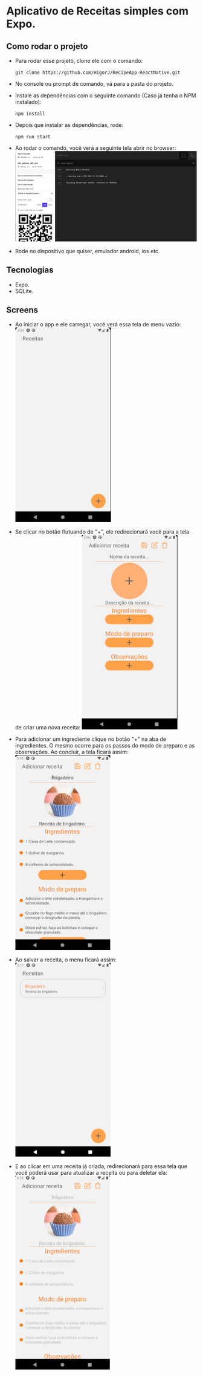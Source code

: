 # Aplicativo de Receitas simples com Expo.

## Como rodar o projeto
  - Para rodar esse projeto, clone ele com o comando:
    ```
    git clone https://github.com/HigorJ/RecipeApp-ReactNative.git
    ```

  - No console ou prompt de comando, vá para a pasta do projeto.

  - Instale as dependências com o seguinte comando (Caso já tenha o NPM instalado):
    ```
    npm install
    ```

  - Depois que instalar as dependências, rode: 
    ```
    npm run start
    ```

  - Ao rodar o comando, você verá a seguinte tela abrir no browser:
    ![expo](doc-images/expo.png)

  - Rode no dispositivo que quiser, emulador android, ios etc.

## Tecnologias
  - Expo.
  - SQLite.
  
## Screens
  - Ao iniciar o app e ele carregar, você verá essa tela de menu vazio:
  ![empty-menu](doc-images/empty-menu.png)

  - Se clicar no botão flutuando de "+", ele redirecionará você para a tela de criar uma nova receita:
  ![empty-recipe](doc-images/empty-recipe.png)

  - Para adicionar um ingrediente clique no botão "+" na aba de ingredientes. O mesmo ocorre para os passos do modo de preparo e as observações. Ao concluir, a tela ficará assim:
  ![recipe](doc-images/recipe.png)

  - Ao salvar a receita, o menu ficará assim:
  ![recipe](doc-images/menu.png)

  - E ao clicar em uma receita já criada, redirecionará para essa tela que você poderá usar para atualizar a receita ou para deletar ela:
  ![stored-recipe](doc-images/stored-recipe.png)

